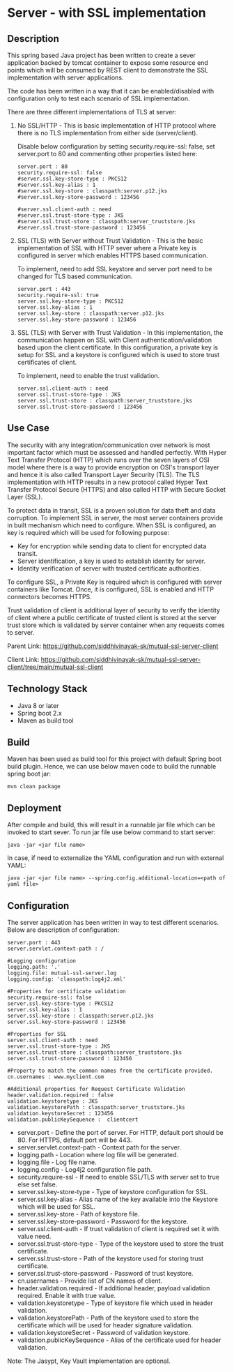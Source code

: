# Server - with SSL implementation

## Description
This spring based Java project has been written to create a sever application backed by tomcat container to expose some resource end points which will be consumed by REST client to demonstrate the SSL implementation with server applications.

The code has been written in a way that it can be enabled/disabled with configuration only to test each scenario of SSL implementation.

There are three different implementations of TLS at server:

1. No SSL/HTTP - This is basic implementation of HTTP protocol where there is no TLS implementation from either side (server/client).

   Disable below configuration by setting security.require-ssl: false, set server.port to 80 and commenting other properties listed here:
   
   ```
   server.port : 80
   security.require-ssl: false
   #server.ssl.key-store-type : PKCS12
   #server.ssl.key-alias : 1
   #server.ssl.key-store : classpath:server.p12.jks
   #server.ssl.key-store-password : 123456
   
   #server.ssl.client-auth : need
   #server.ssl.trust-store-type : JKS
   #server.ssl.trust-store : classpath:server_truststore.jks
   #server.ssl.trust-store-password : 123456
   ```

2. SSL (TLS) with Server without Trust Validation - This is the basic implementation of SSL with HTTP sever where a Private key is configured in server which enables HTTPS based communication.

   To implement, need to add SSL keystore and server port need to be changed for TLS based communication.
   ```
   server.port : 443
   security.require-ssl: true
   server.ssl.key-store-type : PKCS12
   server.ssl.key-alias : 1
   server.ssl.key-store : classpath:server.p12.jks
   server.ssl.key-store-password : 123456
   ```

3. SSL (TLS) with Server with Trust Validation - In this implementation, the communication happen on SSL with Client authentication/validation based upon the client certificate. In this configuration, a private key is setup for SSL and a keystore is configured which is used to store trust certificates of client.

   To implement, need to enable the trust validation.
   ```
   server.ssl.client-auth : need
   server.ssl.trust-store-type : JKS
   server.ssl.trust-store : classpath:server_truststore.jks
   server.ssl.trust-store-password : 123456   
   ```

## Use Case
The security with any integration/communication over network is most important factor which must be assessed and handled perfectly. With Hyper Text Transfer Protocol (HTTP) which runs over the seven layers of OSI model where there is a way to provide encryption on OSI's transport layer and hence it is also called Transport Layer Security (TLS). The TLS implementation with HTTP results in a new protocol called Hyper Text Transfer Protocol Secure (HTTPS) and also called HTTP with Secure Socket Layer (SSL).

To protect data in transit, SSL is a proven solution for data theft and data corruption. To implement SSL in server, the most server containers provide in built mechanism which need to configure. When SSL is configured, an key is required which will be used for following purpose:
- Key for encryption while sending data to client for encrypted data transit.
- Server identification, a key is used to establish identity for server.
- Identity verification of server with trusted certificate authorities.

To configure SSL, a Private Key is required which is configured with server containers like Tomcat. Once, it is configured, SSL is enabled and HTTP connectors becomes HTTPS.

Trust validation of client is additional layer of security to verify the identity of client where a public certificate of trusted client is stored at the server trust store which is validated by server container when any requests comes to server. 
  
Parent Link: https://github.com/siddhivinayak-sk/mutual-ssl-server-client

Client Link: https://github.com/siddhivinayak-sk/mutual-ssl-server-client/tree/main/mutual-ssl-client


## Technology Stack
- Java 8 or later
- Spring boot 2.x
- Maven as build tool

## Build
Maven has been used as build tool for this project with default Spring boot build plugin.
Hence, we can use below maven code to build the runnable spring boot jar:

```
mvn clean package
```

## Deployment 
After compile and build, this will result in a runnable jar file which can be invoked to start sever. To run jar file use below command to start server:

```
java -jar <jar file name>
```

In case, if need to externalize the YAML configuration and run with external YAML:

```
java -jar <jar file name> --spring.config.additional-location=<path of yaml file>
```


## Configuration
The server application has been written in way to test different scenarios. Below are description of configuration:

```
server.port : 443
server.servlet.context-path : /

#Logging configuration
logging.path: '.'
logging.file: mutual-ssl-server.log
logging.config: 'classpath:log4j2.xml'

#Properties for certificate validation
security.require-ssl: false
server.ssl.key-store-type : PKCS12
server.ssl.key-alias : 1
server.ssl.key-store : classpath:server.p12.jks
server.ssl.key-store-password : 123456

#Properties for SSL
server.ssl.client-auth : need
server.ssl.trust-store-type : JKS
server.ssl.trust-store : classpath:server_truststore.jks
server.ssl.trust-store-password : 123456

#Property to match the common names from the certificate provided.
cn.usernames : www.myclient.com

#Additional properties for Request Certificate Validation
header.validation.required : false
validation.keystoretype : JKS
validation.keystorePath : classpath:server_truststore.jks
validation.keystoreSecret : 123456
validation.publicKeySequence :  clientcert
```

- server.port - Define the port of server. For HTTP, default port should be 80. For HTTPS, default port will be 443.
- server.servlet.context-path - Context path for the server.
- logging.path - Location where log file will be generated.
- logging.file - Log file name.
- logging.config - Log4j2 configuration file path.
- security.require-ssl - If need to enable SSL/TLS with server set to true else set false.
- server.ssl.key-store-type - Type of keystore configuration for SSL.
- server.ssl.key-alias - Alias name of the key available into the Keystore which will be used for SSL.
- server.ssl.key-store - Path of keystore file.
- server.ssl.key-store-password - Password for the keystore.
- server.ssl.client-auth - If trust validation of client is required set it with value need.
- server.ssl.trust-store-type - Type of the keystore used to store the trust certificate.
- server.ssl.trust-store - Path of the keystore used for storing trust certificate.
- server.ssl.trust-store-password - Password of trust keystore.
- cn.usernames - Provide list of CN names of client.
- header.validation.required - If additional header, payload validation required. Enable it with true value.
- validation.keystoretype - Type of keystore file which used in header validation.
- validation.keystorePath - Path of the keystore used to store the certificate which will be used for header signature validation.
- validation.keystoreSecret - Password of validation keystore.
- validation.publicKeySequence - Alias of the certificate used for header validation.

Note: The Jasypt, Key Vault implementation are optional.
